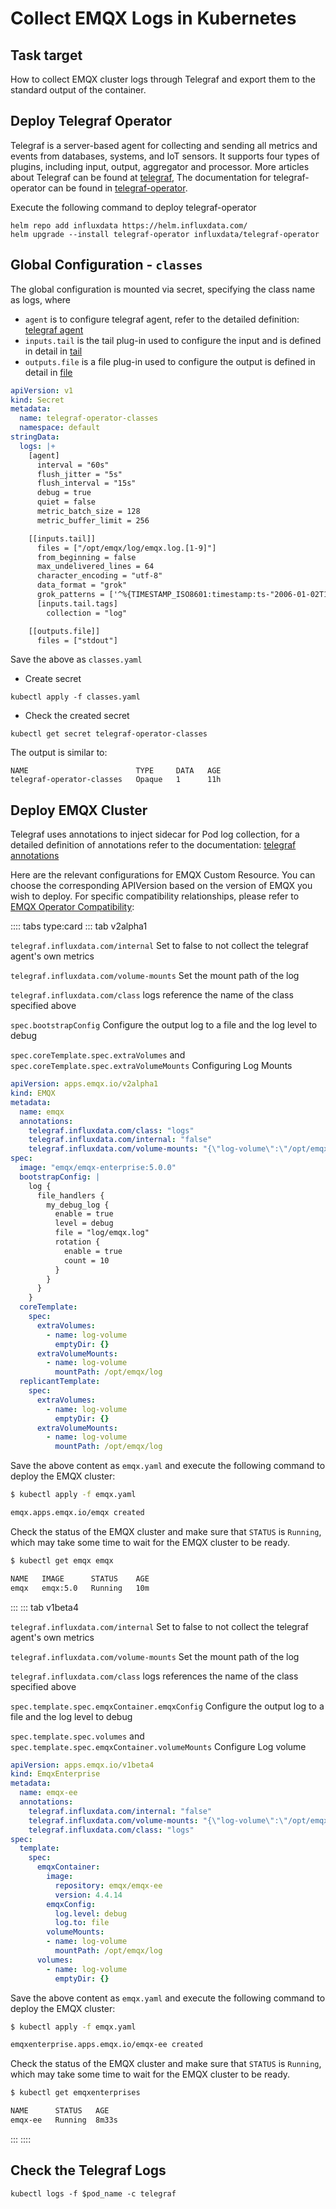 # Collect EMQX Logs in Kubernetes

## Task target

How to collect EMQX cluster logs through Telegraf and export them to the standard output of the container.

## Deploy Telegraf Operator

Telegraf is a server-based agent for collecting and sending all metrics and events from databases, systems, and IoT sensors. It supports four types of plugins, including input, output, aggregator and processor. More articles about Telegraf can be found at [telegraf](https://docs.influxdata.com/telegraf/v1.24/), The documentation for telegraf-operator can be found in [telegraf-operator](https://github.com/influxdata/telegraf-operator).

Execute the following command to deploy telegraf-operator

```shell
helm repo add influxdata https://helm.influxdata.com/
helm upgrade --install telegraf-operator influxdata/telegraf-operator
```

## Global Configuration - `classes`

The global configuration is mounted via secret, specifying the class name as logs, where

- `agent` is to configure telegraf agent, refer to the detailed definition: [telegraf agent](https://github.com/influxdata/telegraf/blob/master/docs/CONFIGURATION.md#agent)
- `inputs.tail` is the tail plug-in used to configure the input and is defined in detail in [tail](https://github.com/influxdata/telegraf/blob/master/plugins/inputs/tail/README.md)
- `outputs.file` is a file plug-in used to configure the output is defined in detail in [file](https://github.com/influxdata/telegraf/blob/master/plugins/inputs/tail/README.md)

```yaml
apiVersion: v1
kind: Secret
metadata:
  name: telegraf-operator-classes
  namespace: default
stringData:
  logs: |+
    [agent]
      interval = "60s"
      flush_jitter = "5s"
      flush_interval = "15s"
      debug = true
      quiet = false
      metric_batch_size = 128
      metric_buffer_limit = 256

    [[inputs.tail]]
      files = ["/opt/emqx/log/emqx.log.[1-9]"]
      from_beginning = false
      max_undelivered_lines = 64
      character_encoding = "utf-8"
      data_format = "grok"
      grok_patterns = ['^%{TIMESTAMP_ISO8601:timestamp:ts-"2006-01-02T15:04:05.999999999-07:00"} \[%{LOGLEVEL:level}\] (?m)%{GREEDYDATA:messages}$']
      [inputs.tail.tags]
        collection = "log"

    [[outputs.file]]
      files = ["stdout"]
```

Save the above as `classes.yaml`

- Create secret

```shell
kubectl apply -f classes.yaml
```

- Check the created secret

```shell
kubectl get secret telegraf-operator-classes
```

The output is similar to:

```shell
NAME                        TYPE     DATA   AGE
telegraf-operator-classes   Opaque   1      11h
```

## Deploy EMQX Cluster

Telegraf uses annotations to inject sidecar for Pod log collection, for a detailed definition of annotations refer to the documentation: [telegraf annotations](https://github.com/influxdata/telegraf-operator#pod-level-annotations)

Here are the relevant configurations for EMQX Custom Resource. You can choose the corresponding APIVersion based on the version of EMQX you wish to deploy. For specific compatibility relationships, please refer to [EMQX Operator Compatibility](../README.md):

:::: tabs type:card
::: tab v2alpha1

`telegraf.influxdata.com/internal` Set to false to not collect the telegraf agent's own metrics

`telegraf.influxdata.com/volume-mounts` Set the mount path of the log

`telegraf.influxdata.com/class` logs reference the name of the class specified above

`spec.bootstrapConfig` Configure the output log to a file and the log level to debug

`spec.coreTemplate.spec.extraVolumes` and `spec.coreTemplate.spec.extraVolumeMounts` Configuring Log Mounts

```yaml
apiVersion: apps.emqx.io/v2alpha1
kind: EMQX
metadata:
  name: emqx
  annotations:
    telegraf.influxdata.com/class: "logs"
    telegraf.influxdata.com/internal: "false"
    telegraf.influxdata.com/volume-mounts: "{\"log-volume\":\"/opt/emqx/log\"}"
spec:
  image: "emqx/emqx-enterprise:5.0.0"
  bootstrapConfig: |
    log {
      file_handlers {
        my_debug_log {
          enable = true
          level = debug
          file = "log/emqx.log"
          rotation {
            enable = true
            count = 10
          }
        }
      }
    }
  coreTemplate:
    spec:
      extraVolumes:
        - name: log-volume
          emptyDir: {}
      extraVolumeMounts:
        - name: log-volume
          mountPath: /opt/emqx/log
  replicantTemplate:
    spec:
      extraVolumes:
        - name: log-volume
          emptyDir: {}
      extraVolumeMounts:
        - name: log-volume
          mountPath: /opt/emqx/log
```

Save the above content as `emqx.yaml` and execute the following command to deploy the EMQX cluster:

```bash
$ kubectl apply -f emqx.yaml

emqx.apps.emqx.io/emqx created
```

Check the status of the EMQX cluster and make sure that `STATUS` is `Running`, which may take some time to wait for the EMQX cluster to be ready.

```bash
$ kubectl get emqx emqx

NAME   IMAGE      STATUS    AGE
emqx   emqx:5.0   Running   10m
```

:::
::: tab v1beta4

`telegraf.influxdata.com/internal` Set to false to not collect the telegraf agent's own metrics

`telegraf.influxdata.com/volume-mounts` Set the mount path of the log

`telegraf.influxdata.com/class` logs references the name of the class specified above

`spec.template.spec.emqxContainer.emqxConfig` Configure the output log to a file and the log level to debug

`spec.template.spec.volumes` and `spec.template.spec.emqxContainer.volumeMounts` Configure Log volume

```yaml
apiVersion: apps.emqx.io/v1beta4
kind: EmqxEnterprise
metadata:
  name: emqx-ee
  annotations:
    telegraf.influxdata.com/internal: "false"
    telegraf.influxdata.com/volume-mounts: "{\"log-volume\":\"/opt/emqx/log\"}"
    telegraf.influxdata.com/class: "logs"
spec:
  template:
    spec:
      emqxContainer:
        image:
          repository: emqx/emqx-ee
          version: 4.4.14
        emqxConfig:
          log.level: debug
          log.to: file
        volumeMounts:
        - name: log-volume
          mountPath: /opt/emqx/log
      volumes:
        - name: log-volume
          emptyDir: {}
```

Save the above content as `emqx.yaml` and execute the following command to deploy the EMQX cluster:

```bash
$ kubectl apply -f emqx.yaml

emqxenterprise.apps.emqx.io/emqx-ee created
```

Check the status of the EMQX cluster and make sure that `STATUS` is `Running`, which may take some time to wait for the EMQX cluster to be ready.

```bash
$ kubectl get emqxenterprises

NAME      STATUS   AGE
emqx-ee   Running  8m33s
```

:::
::::

## Check the Telegraf Logs

```
kubectl logs -f $pod_name -c telegraf
```

